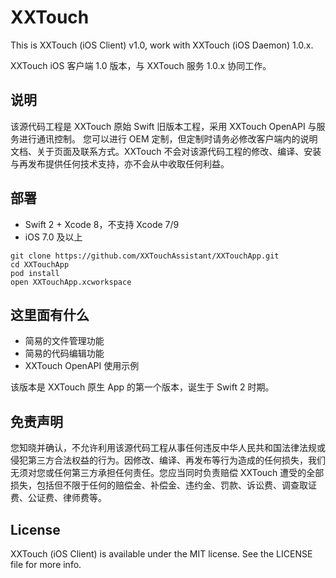 # XXTouch

This is XXTouch (iOS Client) v1.0, work with XXTouch (iOS Daemon) 1.0.x.

XXTouch iOS 客户端 1.0 版本，与 XXTouch 服务 1.0.x 协同工作。


## 说明

该源代码工程是 XXTouch 原始 Swift 旧版本工程，采用 XXTouch OpenAPI 与服务进行通讯控制。
您可以进行 OEM 定制，但定制时请务必修改客户端内的说明文档、关于页面及联系方式。XXTouch 不会对该源代码工程的修改、编译、安装与再发布提供任何技术支持，亦不会从中收取任何利益。


## 部署

- Swift 2 + Xcode 8，不支持 Xcode 7/9
- iOS 7.0 及以上

```shell
git clone https://github.com/XXTouchAssistant/XXTouchApp.git
cd XXTouchApp
pod install
open XXTouchApp.xcworkspace
```

## 这里面有什么

- 简易的文件管理功能
- 简易的代码编辑功能
- XXTouch OpenAPI 使用示例

该版本是 XXTouch 原生 App 的第一个版本，诞生于 Swift 2 时期。


## 免责声明

您知晓并确认，不允许利用该源代码工程从事任何违反中华人民共和国法律法规或侵犯第三方合法权益的行为。因修改、编译、再发布等行为造成的任何损失，我们无须对您或任何第三方承担任何责任。您应当同时负责赔偿 XXTouch 遭受的全部损失，包括但不限于任何的赔偿金、补偿金、违约金、罚款、诉讼费、调查取证费、公证费、律师费等。


## License

XXTouch (iOS Client) is available under the MIT license. See the LICENSE file for more info.

